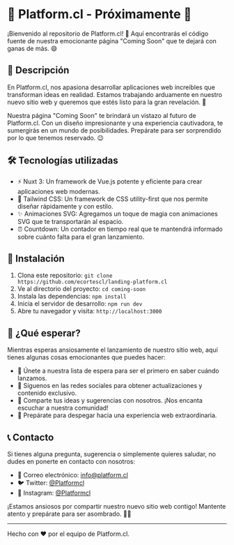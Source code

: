 # 🚀 Platform.cl - Próximamente 🌟

¡Bienvenido al repositorio de Platform.cl! 🎉 Aquí encontrarás el código fuente de nuestra emocionante página "Coming Soon" que te dejará con ganas de más. 😄

## 🌈 Descripción

En Platform.cl, nos apasiona desarrollar aplicaciones web increíbles que transforman ideas en realidad. Estamos trabajando arduamente en nuestro nuevo sitio web y queremos que estés listo para la gran revelación. 🎊

Nuestra página "Coming Soon" te brindará un vistazo al futuro de Platform.cl. Con un diseño impresionante y una experiencia cautivadora, te sumergirás en un mundo de posibilidades. Prepárate para ser sorprendido por lo que tenemos reservado. 😉

## 🛠️ Tecnologías utilizadas

- ⚡ Nuxt 3: Un framework de Vue.js potente y eficiente para crear aplicaciones web modernas.
- 🎨 Tailwind CSS: Un framework de CSS utility-first que nos permite diseñar rápidamente y con estilo.
- ✨ Animaciones SVG: Agregamos un toque de magia con animaciones SVG que te transportarán al espacio.
- ⏰ Countdown: Un contador en tiempo real que te mantendrá informado sobre cuánto falta para el gran lanzamiento.

## 🚀 Instalación

1. Clona este repositorio: `git clone https://github.com/ecortescl/landing-platform.cl`
2. Ve al directorio del proyecto: `cd coming-soon`
3. Instala las dependencias: `npm install`
4. Inicia el servidor de desarrollo: `npm run dev`
5. Abre tu navegador y visita: `http://localhost:3000`

## 🌟 ¿Qué esperar?

Mientras esperas ansiosamente el lanzamiento de nuestro sitio web, aquí tienes algunas cosas emocionantes que puedes hacer:

- 🎉 Únete a nuestra lista de espera para ser el primero en saber cuándo lanzamos.
- 🌟 Síguenos en las redes sociales para obtener actualizaciones y contenido exclusivo.
- 💬 Comparte tus ideas y sugerencias con nosotros. ¡Nos encanta escuchar a nuestra comunidad!
- 🚀 Prepárate para despegar hacia una experiencia web extraordinaria.

## 📞 Contacto

Si tienes alguna pregunta, sugerencia o simplemente quieres saludar, no dudes en ponerte en contacto con nosotros:

- 📧 Correo electrónico: info@platform.cl
- 🐦 Twitter: [@Platformcl](https://twitter.com/Platformcl)
- 📸 Instagram: [@Platformcl](https://instagram.com/Platformcl)

¡Estamos ansiosos por compartir nuestro nuevo sitio web contigo! Mantente atento y prepárate para ser asombrado. 🎉✨

---

Hecho con ❤️ por el equipo de Platform.cl.
